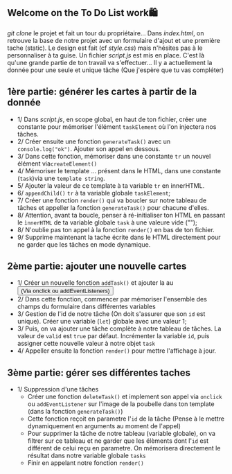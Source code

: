 ## Welcome on the To Do List work🛍 
*git clone* le projet et fait un tour du propriétaire...
Dans *index.html*, on retrouve la base de notre projet avec un formulaire d'ajout et une première tache (static). Le design est fait (cf *style.css*) mais n'hésites pas à le personnaliser à ta guise.
Un fichier *script.js* est mis en place. C'est là qu'une grande partie de ton travail va s'effectuer... Il y a actuellement la donnée pour une seule et unique tâche (Que j'espère que tu vas compléter)

## 1ère partie: générer les cartes à partir de la donnée
- 1/ Dans *script.js*, en scope global, en haut de ton fichier, créer une constante pour mémoriser l'élément `taskElement` où l'on injectera nos tâches.
- 2/ Créer ensuite une fonction `generateTask()` avec un `console.log("ok")`. Ajouter son appel en dessous.
- 3/ Dans cette fonction, mémoriser dans une constante `tr` un nouvel élément <tr> via`createElement()`
- 4/ Mémoriser le template <th>...</td> présent dans le HTML, dans une constante (`task`)via une `template string`.
- 5/ Ajouter la valeur de ce template à ta variable `tr` en innerHTML.
- 6/ `appendChild()` `tr` à ta variable globale `taskElement`;
- 7/ Créer une fonction `render()` qui va boucler sur notre tableau de tâches et appeller la fonction `generateTask()` pour chacune d'elles.
- 8/ Attention, avant ta boucle, penser à ré-initialiser ton HTML en passant le `ìnnerHTML` de ta variable globale `task` à une valeure vide ("");
- 8/ N'oublie pas ton appel à la fonction `render()` en bas de ton fichier.
- 9/ Supprime maintenant la tache écrite dans le HTML directement pour ne garder que les tâches en mode dynamique.

## 2ème partie: ajouter une nouvelle cartes
- 1/ Créer un nouvelle fonction `addTask()` et ajouter la au <button> (Via onclick ou addEventListeners)
- 2/ Dans cette fonction, commencer par mémoriser l'ensemble des champs du formulaire dans différentes variables
- 3/ Gestion de l'id de notre tâche (On doit s'assurer que son `id` est unique). Créer une variable (`let`) globale avec une valeur 1;
- 3/ Puis, on va ajouter une tâche complète à notre tableau de tâches. La valeur de `valid` est `true` par défaut. Incrémenter la variable `id`, puis assigner cette nouvelle valeur à notre objet `task`
- 4/ Appeller ensuite la fonction `render()` pour mettre l'affichage à jour.

## 3ème partie: gérer ses différentes taches
- 1/ Suppression d'une tâches
    - Créer une fonction `deleteTask()` et implement son appel via `onclick` ou `addEventListener` sur l'image de la poubelle dans ton template (dans la fonction `generateTask()`)
    - Cette fonction reçoit en parametre l'`id` de la tâche (Pense à le mettre dynamiquement en arguments au moment de l'appel)
    - Pour supprimer la tâche de notre tableau (variable globale), on va filtrer sur ce tableau et ne garder que les élèments dont l'`id` est différent de celui reçu en parametre. On mémorisera directement le résultat dans notre variable globale `tasks`
    - Finir en appelant notre fonction `render()`
